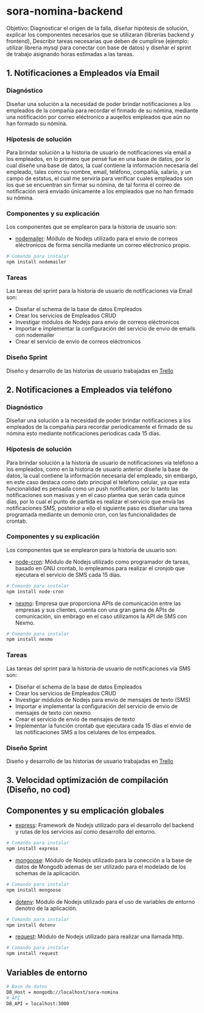 # sora-nomina-backend
Objetivo: Diagnosticar el origen de la falla, diseñar hipótesis de solución, explicar los componentes necesarios que se utilizaran (librerías backend y frontend), Describir tareas necesarias que deben de cumplirse (ejemplo: utilizar libreria mysql para conectar con base de datos) y diseñar el sprint de trabajo asignando horas estimadas a las tareas.

## 1. Notificaciones a Empleados vía Email
### Diagnóstico
Diseñar una solución a la necesidad de poder brindar notificaciones a los empleados de la compañia para recordar el firmado de su nómina, mediante una notificación por correo eléctronico a auqellos empleados que aún no han formado su nómina. 
### Hípotesis de solución
Para brindar solución a la historia de usuario de notificaciones vía email a los empleados, en lo primero que pensé fue en una base de datos, por lo cual diseñe una base de datos, la cual contiene la información necesaria del empleado, tales como su nombre, email, teléfono, compañía, salario, y un campo de estatus, el cual me serviría para verificar cuales empleados son los que se encuentran sin firmar su nómina, de tal forma el correo de notificación será enviado únicamente a los empleados que no han firmado su nómina.
### Componentes y su explicación
Los componentes que se emplearon para la historia de usuario son:
- [nodemailer](https://nodemailer.com/about/): Módulo de Nodejs utilizado para el envio de correos eléctronicos de forma sencilla mediante un correo eléctronico propio. 
```bash
# Comando para instalar
npm install nodemailer
```
### Tareas
Las tareas del sprint para la historia de usuario de notificaciones vía Email son:
- Diseñar el schema de la base de datos Empleados
- Crear los servicios de Empleados CRUD
- Investigar módulos de Nodejs para envio de correos eléctronicos
- Importar e implementar la configuración del servicio de envio de emails con nodemailer
- Crear el servicio de envio de correos eléctronicos
### Diseño Sprint
Diseño y desarrollo de las historias de usuario trabajadas en [Trello](https://trello.com/b/8UYNvw8v/kanban-template)

## 2. Notificaciones a Empleados vía teléfono
### Diagnóstico
Diseñar una solución a la necesidad de poder brindar notificaciones a los empleados de la compañia para recordar periodicamente el firmado de su nómina esto mediante notificaciones periodicas cada 15 días. 
### Hípotesis de solución
Para brindar solución a la historia de usuario de notificaciones vía teléfono a los empleados, como en la historia de usuario anterior diseñe la base de datos, la cual contiene la información necesaria del empleado, sin embargo, en este caso destaca como dato principal el telefono celular, ya que esta funcionalidad es pensada como un push notification, por lo tanto las notificaciones son masivas y en el caso plantea que serán cada quince días, por lo cual el punto de partida es realizar el servicio que envía las notificaciones SMS, posterior a ello el siguiente paso es diseñar una tarea programada mediante un demonio cron, con las funcionalidades de crontab. 
### Componentes y su explicación
Los componentes que se emplearon para la historia de usuario son:
- [node-cron](https://nodecron.com/): Módulo de Nodejs utilizado como programador de tareas, basado en GNU crontab, lo empleamos para realizar el cronjob que ejecutara el servicio de SMS cada 15 días. 
```bash
# Comando para instalar
npm install node-cron
```
- [nexmo](https://dashboard.nexmo.com/): Empresa que proporciona APIs de comunicación entre las empresas y sus clientes, cuenta con una gran gama de APIs de comunicación, sin embrago en el caso utilizamos la API de SMS con Nexmo.
```bash
# Comando para instalar
npm install nexmo
```
### Tareas
Las tareas del sprint para la historia de usuario de notificaciones vía SMS son:
- Diseñar el schema de la base de datos Empleados
- Crear los servicios de Empleados CRUD
- Investigar módulos de Nodejs para envio de mensajes de texto (SMS)
- Importar e implementar la configuración del servicio de envio de mensajes de texto con nexmo
- Crear el servicio de envio de mensajes de texto 
- Implementar la función crontab que ejecutara cada 15 días el envio de las notificaciones SMS a los celulares de los empeados.
### Diseño Sprint
Diseño y desarrollo de las historias de usuario trabajadas en [Trello](https://trello.com/b/8UYNvw8v/kanban-template)

## 3. Velocidad optimización de compilación (Diseño, no cod)


## Componentes y su emplicación globales
- [express](http://expressjs.com/): Framework de Nodejs utilizado para el desarrollo del backend y rutas de los servicios así como desarrollo del entorno.
```bash
# Comando para instalar
npm install express
```
- [mongoose](https://mongoosejs.com/): Módulo de Nodejs utilizado para la conección a la base de datos de Mongodb ademas de ser utilizado para el modelado de los schemas de la aplicación.
```bash
# Comando para instalar
npm install mongoose
```
- [dotenv](https://www.npmjs.com/package/dotenv): Módulo de Nodejs utilizado para el uso de variables de entorno denotro de la aplicación. 
```bash
# Comando para instalar
npm install dotenv
```
- [request](https://www.npmjs.com/package/request): Módulo de Nodejs utilizado para realizar una llamada http.
```bash
# Comando para instalar
npm install request
```
## Variables de entorno
```bash
# Base de datos
DB_Host = mongodb://localhost/sora-nomina
# API
DB_API = localhost:3000
```
